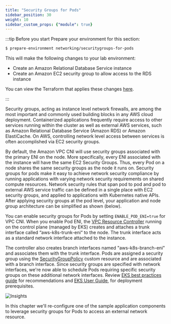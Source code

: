 ```yaml
---
title: "Security Groups for Pods"
sidebar_position: 30
weight: 10
sidebar_custom_props: {"module": true}
---
```


:::tip Before you start
Prepare your environment for this section:

```bash tags=ipv4 timeout=900 wait=30
$ prepare-environment networking/securitygroups-for-pods
```

This will make the following changes to your lab environment:
- Create an Amazon Relational Database Service instance
- Create an Amazon EC2 security group to allow access to the RDS instance

You can view the Terraform that applies these changes [here](https://github.com/VAR::MANIFESTS_OWNER/VAR::MANIFESTS_REPOSITORY/tree/VAR::MANIFESTS_REF/manifests/modules/networking/securitygroups-for-pods/.workshop/terraform).

:::

Security groups, acting as instance level network firewalls, are among the most important and commonly used building blocks in any AWS cloud deployment. Containerized applications frequently require access to other services running within the cluster as well as external AWS services, such as Amazon Relational Database Service (Amazon RDS) or Amazon ElastiCache. On AWS, controlling network level access between services is often accomplished via EC2 security groups.

By default, the Amazon VPC CNI will use security groups associated with the primary ENI on the node. More specifically, every ENI associated with the instance will have the same EC2 Security Groups. Thus, every Pod on a node shares the same security groups as the node it runs on. Security groups for pods make it easy to achieve network security compliance by running applications with varying network security requirements on shared compute resources. Network security rules that span pod to pod and pod to external AWS service traffic can be defined in a single place with EC2 security groups, and applied to applications with Kubernetes native APIs. After applying security groups at the pod level, your application and node group architecture can be simplified as shown (below).

You can enable security groups for Pods by setting `ENABLE_POD_ENI=true` for VPC CNI. When you enable Pod ENI, the [VPC Resource Controller](https://github.com/aws/amazon-vpc-resource-controller-k8s) running on the control plane (managed by EKS) creates and attaches a trunk interface called “aws-k8s-trunk-eni“ to the node. The trunk interface acts as a standard network interface attached to the instance.

The controller also creates branch interfaces named "aws-k8s-branch-eni" and associates them with the trunk interface. Pods are assigned a security group using the [SecurityGroupPolicy](https://github.com/aws/amazon-vpc-resource-controller-k8s/blob/master/config/crd/bases/vpcresources.k8s.aws_securitygrouppolicies.yaml) custom resource and are associated with a branch interface. Since security groups are specified with network interfaces, we're now able to schedule Pods requiring specific security groups on these additional network interfaces. Review [EKS best practices guide](https://aws.github.io/aws-eks-best-practices/networking/sgpp/) for recommendations and [EKS User Guide](https://docs.aws.amazon.com/eks/latest/userguide/security-groups-for-pods.html), for deployment prerequisites.

![Insights](/img/networking/securitygroupsperpod/overview.png)

In this chapter we'll re-configure one of the sample application components to leverage security groups for Pods to access an external network resource.
